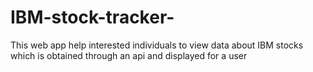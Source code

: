 # IBM-stock-tracker-
This web app help interested individuals to view data about IBM stocks which is obtained through an api and displayed for a user 
